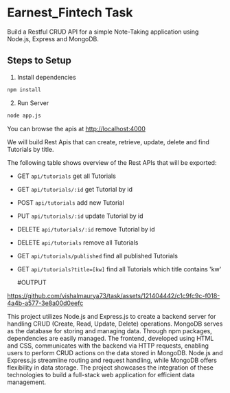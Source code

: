 # Earnest_Fintech Task


Build a Restful CRUD API for a simple Note-Taking application using Node.js, Express and MongoDB.

## Steps to Setup

1. Install dependencies

```bash
npm install
```

2. Run Server

```bash
node app.js
```

You can browse the apis at <http://localhost:4000>

We will build Rest Apis that can create, retrieve, update, delete and find Tutorials by title.

The following table shows overview of the Rest APIs that will be exported:

- GET     `api/tutorials`	            get all Tutorials
- GET     `api/tutorials/:id`         get Tutorial by id
- POST    `api/tutorials`             add new Tutorial
- PUT     `api/tutorials/:id`         update Tutorial by id
- DELETE  `api/tutorials/:id`         remove Tutorial by id
- DELETE  `api/tutorials`             remove all Tutorials
- GET     `api/tutorials/published`   find all published Tutorials
- GET     `api/tutorials?title=[kw]`  find all Tutorials which title contains 'kw'

  #OUTPUT

  

https://github.com/vishalmaurya73/task/assets/121404442/c1c9fc9c-f018-4a4b-a577-3e8a00d0eefc



  

This project utilizes Node.js and Express.js to create a backend server for handling CRUD (Create, Read, Update, Delete) operations. MongoDB serves as the database for storing and managing data. Through npm packages, dependencies are easily managed. The frontend, developed using HTML and CSS, communicates with the backend via HTTP requests, enabling users to perform CRUD actions on the data stored in MongoDB. Node.js and Express.js streamline routing and request handling, while MongoDB offers flexibility in data storage. The project showcases the integration of these technologies to build a full-stack web application for efficient data management.
